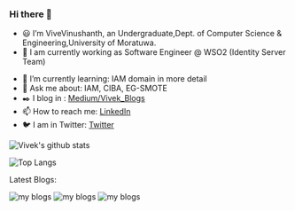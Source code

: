 ### Hi there 👋

<!--
**VivekVinushanth/VivekVinushanth** is a ✨ _special_ ✨ repository because its `README.md` (this file) appears on your GitHub profile. -->


- 😃 I’m ViveVinushanth, an Undergraduate,Dept. of Computer Science & Engineering,University of Moratuwa.
- 🏢 I am currently  working as Software Engineer @ WSO2 (Identity Server Team) 
<!--- 🔭 Currently working at: Human Affect Based Threat Prediction -->
- 🌱 I’m currently learning: IAM domain in more detail
- 💬 Ask me about: IAM, CIBA, EG-SMOTE 
- :black_nib: I blog in : [Medium/Vivek_Blogs](https://medium.com/@vivekvinushanth)
- 📫 How to reach me: [LinkedIn](https://www.linkedin.com/in/vivek-vinushanth-christopher/)
- 🐦 I am in Twitter: [Twitter](https://twitter.com/CVinushanth)

![Vivek's github stats](https://github-readme-stats.vercel.app/api?username=VivekVinushanth&show_icons=true&theme=radical)

![Top Langs](https://github-readme-stats.vercel.app/api/top-langs/?username=VivekVinushanth&layout=compact&hide=css,html,javascript)

Latest Blogs:

![my blogs](https://github-readme-medium-recent-article.vercel.app/medium/@vivekvinushanth/0)
![my blogs](https://github-readme-medium-recent-article.vercel.app/medium/@vivekvinushanth/1)
![my blogs](https://github-readme-medium-recent-article.vercel.app/medium/@vivekvinushanth/2)

